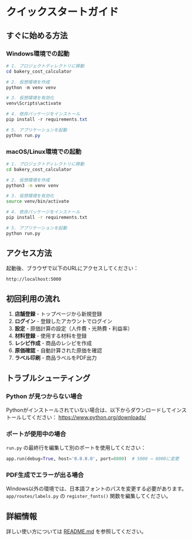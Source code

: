 # クイックスタートガイド

## すぐに始める方法

### Windows環境での起動

```powershell
# 1. プロジェクトディレクトリに移動
cd bakery_cost_calculator

# 2. 仮想環境を作成
python -m venv venv

# 3. 仮想環境を有効化
venv\Scripts\activate

# 4. 依存パッケージをインストール
pip install -r requirements.txt

# 5. アプリケーションを起動
python run.py
```

### macOS/Linux環境での起動

```bash
# 1. プロジェクトディレクトリに移動
cd bakery_cost_calculator

# 2. 仮想環境を作成
python3 -m venv venv

# 3. 仮想環境を有効化
source venv/bin/activate

# 4. 依存パッケージをインストール
pip install -r requirements.txt

# 5. アプリケーションを起動
python run.py
```

## アクセス方法

起動後、ブラウザで以下のURLにアクセスしてください：

```
http://localhost:5000
```

## 初回利用の流れ

1. **店舗登録** - トップページから新規登録
2. **ログイン** - 登録したアカウントでログイン
3. **設定** - 原価計算の設定（人件費・光熱費・利益率）
4. **材料登録** - 使用する材料を登録
5. **レシピ作成** - 商品のレシピを作成
6. **原価確認** - 自動計算された原価を確認
7. **ラベル印刷** - 商品ラベルをPDF出力

## トラブルシューティング

### Python が見つからない場合

Pythonがインストールされていない場合は、以下からダウンロードしてインストールしてください：
https://www.python.org/downloads/

### ポートが使用中の場合

`run.py` の最終行を編集して別のポートを使用してください：

```python
app.run(debug=True, host='0.0.0.0', port=8000)  # 5000 → 8000に変更
```

### PDF生成でエラーが出る場合

Windows以外の環境では、日本語フォントのパスを変更する必要があります。
`app/routes/labels.py` の `register_fonts()` 関数を編集してください。

## 詳細情報

詳しい使い方については [README.md](README.md) を参照してください。
